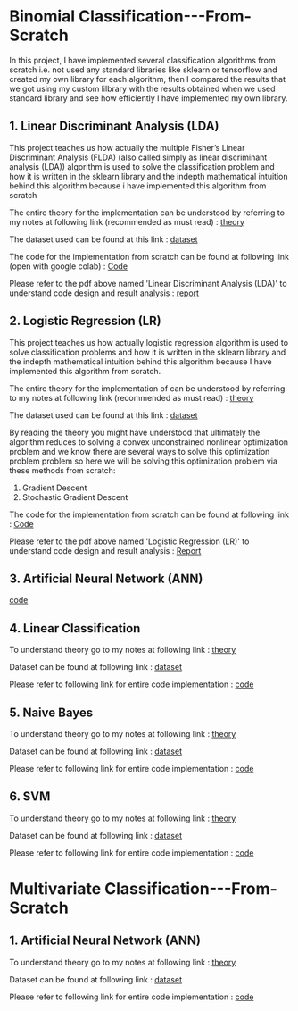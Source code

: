 # Binomial Classification---From-Scratch
In this project, I have implemented several classification algorithms from scratch i.e. not used any standard libraries like sklearn or tensorflow and created my own library for each algorithm, then I compared the results that we got using my custom lilbrary with the results obtained when we used standard library and see how efficiently I have implemented my own library.

  ## 1. Linear Discriminant Analysis (LDA)
 
  This project teaches us how actually the multiple Fisher’s Linear Discriminant Analysis (FLDA) (also called simply as linear discriminant analysis (LDA)) algorithm is used to solve the classification problem and how 
  it is written in the sklearn library and the indepth mathematical intuition behind this algorithm because i have implemented this algorithm from scratch

  The entire theory for the implementation can be understood by referring to my notes at following link (recommended as must read) : [theory](https://khetansarvesh.medium.com/fishers-linear-discriminant-analysis-flda-math-decoded-ac0f632ba884)

  The dataset used can be found at this link : [dataset](https://github.com/khetansarvesh/Tabular-Cross-Sectional-Modelling/blob/main/dataset/dataset_FLD.csv)

  The code for the implementation from scratch can be found at following link (open with google colab) : [Code](https://github.com/khetansarvesh/Tabular-Cross-Sectional-Modelling/blob/main/modelling/classification/Multiple-FLDA/code.ipynb)
  
  Please refer to the pdf above named 'Linear Discriminant Analysis (LDA)' to understand code design and result analysis : [report](https://github.com/khetansarvesh/Tabular-Cross-Sectional-Modelling/blob/main/modelling/classification/Multiple-FLDA/report.pdf)
  
  
  ## 2. Logistic Regression (LR)
  This project teaches us how actually logistic regression algorithm is used to solve classification problems and how it is written in the sklearn library and the indepth mathematical intuition behind this algorithm 
  because I have implemented this algorithm from scratch.

  The entire theory for the implementation of can be understood by referring to my notes at following link (recommended as must read) : [theory](https://drive.google.com/drive/folders/1M9TUIqTUfHXr-YdaDzDNchCqjjTHYZQL?usp=sharing)
  
  The dataset used can be found at this link : [dataset](https://github.com/khetansarvesh/Tabular-Cross-Sectional-Modelling/blob/main/dataset/dataset_LR.csv)

  By reading the theory you might have understood that ultimately the algorithm reduces to solving a convex unconstrained nonlinear optimization problem and we know there are several ways to solve this optimization 
  problem problem so here we will be solving this optimization problem via these methods from scratch:
  1. Gradient Descent
  2. Stochastic Gradient Descent
   
  The code for the implementation from scratch can be found at following link : [Code](https://github.com/khetansarvesh/Tabular-Cross-Sectional-Modelling/blob/main/modelling/classification/Multiple-Logistic-Regression/code.ipynb) 
  
  Please refer to the pdf above named 'Logistic Regression (LR)' to understand code design and result analysis : [Report](https://github.com/khetansarvesh/Tabular-Cross-Sectional-Modelling/blob/main/modelling/classification/Multiple-Logistic-Regression/report.pdf)

  ## 3. Artificial Neural Network (ANN)
  [code](https://github.com/khetansarvesh/Tabular-Cross-Sectional-Modelling/blob/main/modelling/classification/ANN.ipynb)

  ## 4. Linear Classification 
  To understand theory go to my notes at following link : [theory](https://medium.com/@khetansarvesh/math-behind-linear-classification-62e2a687b7e5)
  
  Dataset can be found at following link : [dataset](https://github.com/khetansarvesh/Tabular-Cross-Sectional-Modelling/blob/main/dataset/flower_dataset.csv)
  
  Please refer to following link for entire code implementation : [code](https://github.com/khetansarvesh/Tabular-Cross-Sectional-Modelling/blob/main/modelling/classification/Multiple-Linear-Classification.ipynb)
  
  ## 5. Naive Bayes
  To understand theory go to my notes at following link : [theory](https://drive.google.com/drive/folders/1RaNS5fP1FfIuJ6puErvO3laei80jE0np?usp=drive_link)
  
  Dataset can be found at following link : [dataset](https://github.com/khetansarvesh/Tabular-Cross-Sectional-Modelling/blob/main/dataset/indians-diabetes.csv)
  
  Please refer to following link for entire code implementation : [code](https://github.com/khetansarvesh/Tabular-Cross-Sectional-Modelling/blob/main/modelling/classification/NaiveBayes.ipynb)

  ## 6. SVM
  To understand theory go to my notes at following link : [theory](https://drive.google.com/drive/folders/1scKU4GQR0qPLD3jWdSEVjWv9LsCL9Ddr?usp=drive_link)
  
  Dataset can be found at following link : [dataset](https://github.com/khetansarvesh/Tabular-Cross-Sectional-Modelling/blob/main/dataset/flower_dataset.csv)
  
  Please refer to following link for entire code implementation : [code](https://github.com/khetansarvesh/Tabular-Cross-Sectional-Modelling/blob/main/modelling/classification/SVM.ipynb)





  

# Multivariate Classification---From-Scratch

  ## 1. Artificial Neural Network (ANN)
  
  To understand theory go to my notes at following link : [theory](https://docs.google.com/document/d/1bHPovrn3Zq71snFzlspmN2UnVsj5bXiQPvju1XSURfs/edit?usp=drive_link)
 
  Dataset can be found at following link : [dataset](https://github.com/khetansarvesh/Tabular-Cross-Sectional-Modelling/blob/main/dataset/dataset_NN.csv)
  
  Please refer to following link for entire code implementation : [code](https://github.com/khetansarvesh/Tabular-Cross-Sectional-Modelling/blob/main/modelling/classification/Multivariate-ANN.ipynb)
  
